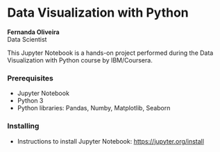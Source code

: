 # Data Visualization with Python

**Fernanda Oliveira**  
Data Scientist

This Jupyter Notebook is a hands-on project performed during the Data Visualization with Python course by IBM/Coursera.

### Prerequisites

* Jupyter Notebook
* Python 3
* Python libraries: Pandas, Numby, Matplotlib, Seaborn

### Installing

* Instructions to install Jupyter Notebook: https://jupyter.org/install
